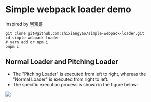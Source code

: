 # Simple webpack loader demo

Inspired by [阿宝哥](https://juejin.cn/post/6992754161221632030)

```shell
git clone git@github.com:zhixiangyao/simple-webpack-loader.git
cd simple-webpack-loader
# yarn add or npm i
pnpm i
```

## Normal Loader and Pitching Loader

- The "Pitching Loader" is executed from left to right, whereas the "Normal Loader" is executed from right to left.
- The specific execution process is shown in the figure below:

<img src="https://p3-juejin.byteimg.com/tos-cn-i-k3u1fbpfcp/bb407a1daffa4d8cae2cd0fa00f819c3~tplv-k3u1fbpfcp-watermark.awebp" />
